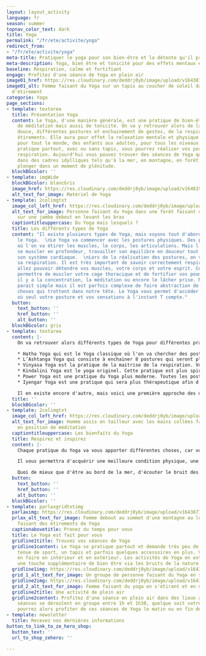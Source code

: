 ```yaml
---
layout: layout_activity
language: fr
season: summer
topnav_color_text: dark
title: Yoga
permalink: "/fr/ete/activite/yoga"
redirect_from:
- "/fr/ete/activite/yoga"
meta-title: Pratiquer le yoga pour son bien-être et la détente qu'il procure
meta-description: Yoga, bien être et tonicité pour des effets mentaux et physiques
baseline: Respiration, calme et fortifiant
engage: Profitez d'une séance de Yoga en plein air
image01_href: https://res.cloudinary.com/deddrj0yb/image/upload/v1643877190/website/summer/kike-vega-F2qh3yjz6Jk-unsplash_isuas9.jpg
image01_alt: Femme faisant du Yoga sur un tapis au coucher de soleil dans une position
  d'étirement
categorie: Yoga
page_sections:
- template: textarea
  title: Présentation Yoga
  content: Le Yoga, d'une manière générale, est une pratique de bien-être, de détente,
    de méditation mais aussi de tonicité. On va y retrouver alors de la gymnastique
    douce, différentes postures et enchainement de gestes, de la respiration, des
    étirements. Elle aura pour effet la relaxation mentale et physique. Elle est accessible
    pour tout le monde, des enfants aux adultes, pour tous les niveaux. Le Yoga se
    pratique partout, avec ou sans tapis, vous pourrez réaliser vos postures et votre
    respiration. Aujourd'hui vous pouvez trouver des séances de Yoga qui vont se dérouler
    dans des cadres idylliques tels qu'à la mer, en montagne, en forêt afin de vous
    plonger dans un moment de plénitude.
  blockBGcolor: ''
- template: imgWide
  blockBGcolor: blancGris
  image_href: https://res.cloudinary.com/deddrj0yb/image/upload/v1648195881/website/assets/Recadr%C3%A9es/yoga.png
  alt_text_for_image: Matériel de Yoga
- template: 2colimgtxt
  image_col_left_href: https://res.cloudinary.com/deddrj0yb/image/upload/v1643877189/website/summer/amauri-mejia-n5trbdfW7fM-unsplash_cdxg7l.jpg
  alt_text_for_image: Personne faisant du Yoga dans une forêt faisant un étirement
    sur une jambe debout en levant les bras
  captiontitleuppercase: Du Yoga mais lesquels ?
  title: Les différents types de Yoga
  content: "Il existe plusieurs types de Yoga, mais voyons tout d'abord en quoi consiste
    le Yoga.  \nLe Yoga va commencer avec les postures physiques. Des postures d'étirement
    où l'on va étirer les muscles, le corps, les articulations. Mais l'on va également
    se muscler en profondeur, travailler son équilibre en douceur tout en améliorant
    son système cardiaque.  \nLors de la réalisation des postures, on va alors travailler
    sa respiration. Il est très important de savoir correctement respirer, car vous
    allez pouvoir détendre vos muscles, votre corps et votre esprit. Cela va aussi
    permettre de muscler votre cage thoracique et de fortifier vos poumons.  \nEnsuite,
    il y a la concentration, la méditation ou encore le lâcher prise. Ne pas penser
    parait simple mais il est parfois complexe de faire abstraction de toutes les
    choses qui trottent dans notre tête. Le Yoga vous permet d'accéder à ce moment
    où seul votre posture et vos sensations à l'instant T compte."
  button:
    text_button: ''
    href_button: ''
    alt_button: ''
  blockBGcolor: gris
- template: textarea
  content: |-
    On va retrouver alors différents types de Yoga pour différentes pratiques et variant selon les personnes.

    * Hatha Yoga qui est le Yoga classique où l'on va chercher des postures d'étirements en se relaxant par la respiration et la méditation.
    * L’Ashtanga Yoga qui consiste à enchainer 8 postures qui seront plus complexes. Vous enchainerez des positions dynamiques et calmes. C'est une pratique qui demande de la patience et qui est exigeante.
    * Vinyasa Yoga est la pratique de la maitrise de la respiration. Vous enchainerez des postures dynamiques en les coordonnant avec la respiration. Une pratique plus athlétique.
    * Kindalini Yoga est le yoga originel. Cette pratique est plus spirituelle car elle y introduit des cérémonies, des chants.
    * Power Yoga est une pratique du Yoga plus moderne. Toutes les postures vont s'enchainer rapidement et vont demander une certaines aisance.
    * Iyengar Yoga est une pratique qui sera plus thérapeutique afin d'atténuer des douleurs et soulager des maux.

    Il en existe encore d'autre, mais voici une première approche des différentes pratiques de Yoga.
  title: ''
  blockBGcolor: ''
- template: 2colimgtxt
  image_col_left_href: https://res.cloudinary.com/deddrj0yb/image/upload/v1643877189/website/summer/damir-spanic-JFl-QLawHX4-unsplash_io99av.jpg
  alt_text_for_image: Homme assis en tailleur avec les mains collées faisant du Yoga
    en position de méditation
  captiontitleuppercase: Les bienfaits du Yoga
  title: Respirez et inspirez
  content: |-
    Chaque pratique du Yoga va vous apporter différentes choses, car vous effectuerez des postures différentes avec des intensités différentes. Mais le Yoga va vous permettre de vous assouplir, de venir étirer vos muscles et tout votre corps. Cela va vous permettre de vous relaxer en vous étirant, de prévenir des blessures et de sentir bien. Il va également vous permettre de tonifier votre corps et vos muscles, de vous muscler et de vous renforcer. Il va aussi réduire le stress et l'anxiété, vous permettre d'être dans une bulle en vous faisant du bien, en pensant à vous pendant un laps de temps. Il soulagera vos articulations, vos blessures et vos tensions. Il améliorera aussi votre endurance, votre résistance et votre équilibre.

    Il vous permettra d'acquérir une meilleure condition physique, une meilleure santé physique et mentale. La détente et la méditation vous fera lâcher prise afin de faire le plein d'énergie et de ressources.

    Quoi de mieux que d'être au bord de la mer, d'écouter le bruit des vagues ou être dans une plaine, entouré de sapins et de verdure et pratiquer le Yoga pour se relaxer.
  button:
    text_button: ''
    href_button: ''
    alt_button: ''
  blockBGcolor: ''
- template: parlaxgridtxtimg
  parlaximg: https://res.cloudinary.com/deddrj0yb/image/upload/v1643877189/website/summer/eneko-urunuela-I2YSmEUAgDY-unsplash_ycyjgg.jpg
  prlax_alt_text_for_image: Femme debout au sommet d'une montagne au lever de soleil
    faisant des étirements de Yoga
  captionabovetitle: Prenez du temps pour vous
  title: Le Yoga est fait pour vous
  gridline1title: Trouvez vos séances de Yoga
  gridline1content: Le Yoga se pratique partout et demande très peu de matériel. Une
    tenue de sport, un tapis et parfois quelques accessoires en plus. Vous pouvez
    en faire en intérieur et en extérieur. Les activités de Yoga en extérieur apportent
    une touche supplémentaire de bien être via les bruits de la nature.
  gridline1img: https://res.cloudinary.com/deddrj0yb/image/upload/v1643877189/website/summer/kaylee-garrett-GaprWyIw66o-unsplash_eoxnfm.jpg
  grid_1_alt_text_for_image: Un groupe de personne faisant du Yoga en s'étirant
  gridline2img: https://res.cloudinary.com/deddrj0yb/image/upload/v1643877190/website/summer/jared-rice-NTyBbu66_SI-unsplash_wwjrcx.jpg
  grid_2_alt_text_for_image: Femme faisant du yoga en s'étirant et en méditant
  gridline2title: Une activité de plein air
  gridline2content: Profitez d'une séance en plein air dans des lieux apaisants. Les
    séances se déroulent en groupe entre 1h et 1h30, quelque soit votre niveau. Vous
    pourrez alors profiter de ces séances de Yoga le matin ou en fin de journée.
- template: newsletter
  title: Recevez nos dernières informations
button_to_link_to_ze_hero_shop:
  button_text: ''
  url_to_shop_zehero: ''

---
```

